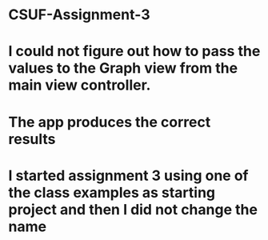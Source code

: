 # CSUF-Assignment-3
# I could not figure out how to pass the values to the Graph view from the main view controller.
# The app produces the correct results
# I started assignment 3 using one of the class examples as starting project and then I did not change the name
